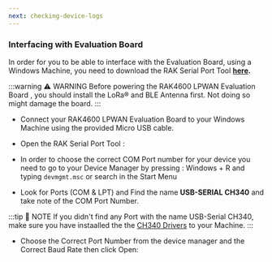 ```yaml
---
next: checking-device-logs
---
```

### Interfacing with Evaluation Board

In order for you to be able to interface with the Evaluation Board, using a Windows Machine, you need to download the RAK Serial Port Tool **[here](https://downloads.rakwireless.com/en/LoRa/Tools/RAK_SERIAL_PORT_TOOL_V1.2.1.zip).**

:::warning ⚠️ WARNING
Before powering the RAK4600 LPWAN Evaluation Board , you should install the LoRa® and BLE Antenna first. Not doing so might damage the board.
:::

<rk-img
  src="/assets/images/quick-start-guide/rak4600/3.interfacing/u9lgszijijydbyjkgwnx.png"
  width="50%"
  figure-number="1"
  caption="LoRa and BLE Antennas"
/>

- Connect your RAK4600 LPWAN Evaluation Board to your Windows Machine using the provided Micro USB cable.

<rk-img
  src="/assets/images/quick-start-guide/rak4600/3.interfacing/rzolxz9ojiyg0lkqpkqz.png"
  width="50%"
  figure-number="2"
  caption="RAK4600 LPWAN Evaluation Board to Laptop Connection"
/>

- Open the RAK Serial Port Tool :

<rk-img
  src="/assets/images/quick-start-guide/rak4600/3.interfacing/gnm0smmpj2hiaaxv65m2.png"
  width="50%"
  figure-number="3"
  caption="RAK Serial Port Tool"
/>

- In order to choose the correct COM Port number for your device you need to go to your Device Manager by pressing : Windows + R and typing `devmgmt.msc` or search in the Start Menu

<rk-img
  src="/assets/images/quick-start-guide/rak4600/3.interfacing/cj2yhkexwphkmkscqoxb.png"
  width="50%"
  figure-number="4"
  caption="Device Manager"
/>

- Look for Ports (COM & LPT) and Find the name **USB-SERIAL CH340** and take note of the COM Port Number.

:::tip 📝 NOTE
If you didn't find any Port with the name USB-Serial CH340, make sure you have instaalled the  the [CH340 Drivers](https:\/\/downloads.rakwireless.com\/LoRa\/RAK811\/Tools\/CH340%20Drive.rar) to your Machine.
:::

- Choose the Correct Port Number from the device manager and the Correct Baud Rate then click Open:

<rk-img
  src="/assets/images/quick-start-guide/rak4600/3.interfacing/gqq1izhoofyqj6ecrgaa.png"
  width="50%"
  figure-number="5"
  caption="Correct Port Number and Correct Baud rate"
/>

